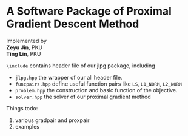 # A Software Package of Proximal Gradient Descent Method


Implemented by \
**Zeyu Jin**, PKU\
**Ting Lin**, PKU


`\include` contains header file of our jlpg package, including
  - `jlpg.hpp` the wrapper of our all header file.
  - `funcpairs.hpp` define useful function pairs like `LS`, `L1_NORM`, `L2_NORM`
  - `problem.hpp` the construction and basic function of the objective.
  - `solver.hpp` the solver of our proximal gradient method

Things todo:
1. various gradpair and proxpair
2. examples
